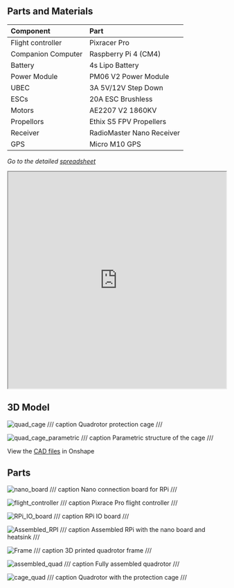 ## Parts and Materials

| Component          | Part                       |
| :----------------- | :------------------------- |
| Flight controller  | Pixracer Pro               |
| Companion Computer | Raspberry Pi 4 (CM4)       |
| Battery            | 4s Lipo Battery            |
| Power Module       | PM06 V2 Power Module       |
| UBEC               | 3A 5V/12V Step Down        |
| ESCs               | 20A ESC Brushless          |
| Motors             | AE2207 V2 1860KV           |
| Propellors         | Ethix S5 FPV Propellers    |
| Receiver           | RadioMaster Nano Receiver  |
| GPS                | Micro M10 GPS              |

*Go to the detailed* [*spreadsheet*](https://docs.google.com/spreadsheets/d/1LUWi4ggH35qG4yhqyKMxsZWXXt1vWTmcn4yWivKcUjc/edit?gid=2018888461#gid=2018888461)

<iframe src="https://docs.google.com/spreadsheets/d/e/2PACX-1vSRq0tHDbg0IG0rRhlybVfgOTkBPtudFkbCOZAE0m4iuqi01SQipHfZlnBKwyBWJ7AOTi9DX4quLazz/pubhtml?widget=true&amp;headers=false" width="100%" height=500></iframe>

## 3D Model

![quad_cage](../assets/quad_cage_2.jpg)
/// caption
Quadrotor protection cage
///

![quad_cage_parametric](../assets/quad_cage_parametric.jpg)
/// caption
Parametric structure of the cage
///

View the [CAD files](https://cad.onshape.com/documents/bf80332605a7d984d935375e/w/24ac1fcd083dd13b2356253e/e/7d5c19421e912783dd7f62f7?renderMode=0&uiState=684a40f18527db19e65773b8) in Onshape

## Parts

![nano_board](../assets/nano_board.jpg)
/// caption
Nano connection board for RPi
///

![flight_controller](../assets/pixracerpro.jpg)
/// caption
Pixrace Pro flight controller
///

![RPi_IO_board](../assets/rpi_io_board.jpg)
/// caption 
RPi IO board
///

![Assembled_RPI](../assets/rpi.jpg)
/// caption
Assembled RPi with the nano board and heatsink
///

![Frame](../assets/quad_frame.jpg)
/// caption
3D printed quadrotor frame
///

![assembled_quad](../assets/assembled_quad.jpg)
/// caption
Fully assembled quadrotor
///

![cage_quad](../assets/quad_cage.png)
/// caption
Quadrotor with the protection cage
///